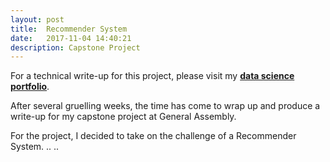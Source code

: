 ```yaml
---
layout: post
title:  Recommender System
date:   2017-11-04 14:40:21
description: Capstone Project
---
```

For a technical write-up for this project, please visit my <a href="https://irvintmd.github.io/portfolio/1_Capstone_RS/"><b>data science portfolio</b></a>.<br>
<p>
	After several gruelling weeks, the time has come to wrap up and produce a write-up for my capstone project at General Assembly.
</p>
<p>
	For the project, I decided to take on the challenge of a Recommender System. .. ..


</p>